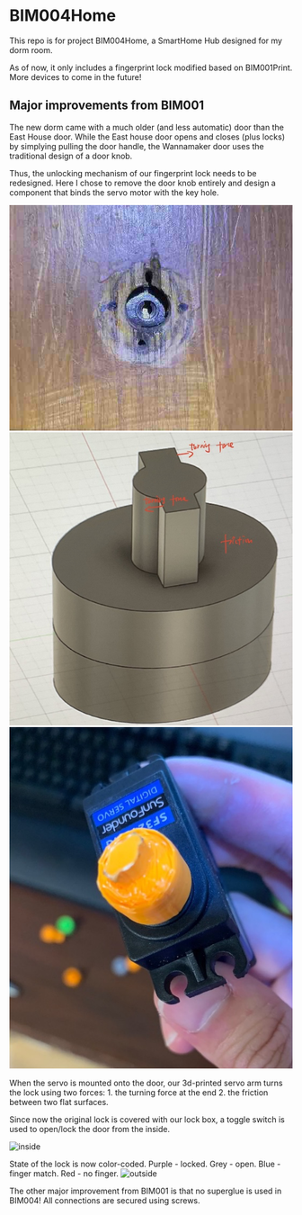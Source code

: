 # BIM004Home

This repo is for project BIM004Home, a SmartHome Hub designed for my dorm room. 

As of now, it only includes a fingerprint lock modified based on BIM001Print. More devices to come in the future!

## Major improvements from BIM001
The new dorm came with a much older (and less automatic) door than the East House door. While the East house door opens and closes (plus locks) by simplying pulling the door handle, the Wannamaker door uses the traditional design of a door knob.

Thus, the unlocking mechanism of our fingerprint lock needs to be redesigned. Here I chose to remove the door knob entirely and design a component that binds the servo motor with the key hole. 

![key hole](util/key-hole.jpg)
![3d-print](util/3d-print-annotated.jpg)
![combined](util/combined-servo-arm.jpg)

When the servo is mounted onto the door, our 3d-printed servo arm turns the lock using two forces: 1. the turning force at the end 2. the friction between two flat surfaces.

Since now the original lock is covered with our lock box, a toggle switch is used to open/lock the door from the inside.

![inside](util/inside.gif)

State of the lock is now color-coded. Purple - locked. Grey - open. Blue - finger match. Red - no finger.
![outside](util/outside.gif)

The other major improvement from BIM001 is that no superglue is used in BIM004! All connections are secured using screws. 






